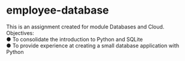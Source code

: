 # employee-database
This is an assignment created for module Databases and Cloud.  
Objectives:  
● To consolidate the introduction to Python and SQLite  
● To provide experience at creating a small database application with Python  
